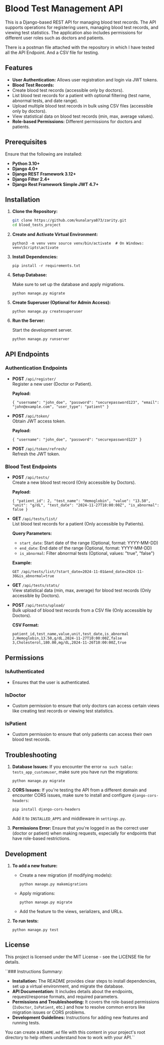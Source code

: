 # Blood Test Management API

This is a Django-based REST API for managing blood test records. The API supports operations for registering users, managing blood test records, and viewing test statistics. The application also includes permissions for different user roles such as doctors and patients.


There is a postman file attached with the repository in which I have tested all the API Endpoint.
And a CSV file for testing.

## Features

- **User Authentication:** Allows user registration and login via JWT tokens.
- **Blood Test Records:**
 - Create blood test records (accessible only by doctors).
 - List blood test records for a patient with optional filtering (test name, abnormal tests, and date range).
 - Upload multiple blood test records in bulk using CSV files (accessible only by doctors).
 - View statistical data on blood test records (min, max, average values).
- **Role-based Permissions:** Different permissions for doctors and patients.

## Prerequisites

Ensure that the following are installed:

- **Python 3.10+**
- **Django 4.0+**
- **Django REST Framework 3.12+**
- **Django Filter 2.4+**
- **Django Rest Framework Simple JWT 4.7+**

## Installation

1. **Clone the Repository:**

   ```bash
   git clone https://github.com/kunalarya873/zarity.git
   cd blood_tests_project

2.  **Create and Activate Virtual Environment:**
    
    `python3 -m venv venv
    source venv/bin/activate  # On Windows: venv\Scripts\activate` 
    
3.  **Install Dependencies:**
    
    `pip install -r requirements.txt` 
    
4.  **Setup Database:**
    
    Make sure to set up the database and apply migrations.
    
    `python manage.py migrate` 
    
5.  **Create Superuser (Optional for Admin Access):**
    
    `python manage.py createsuperuser` 
    
6.  **Run the Server:**
    
    Start the development server.
    
    `python manage.py runserver` 
    

API Endpoints
-------------

### Authentication Endpoints

*   **POST** `/api/register/`  
    Register a new user (Doctor or Patient).
    
    **Payload:**
    
    `{
      "username": "john_doe",
      "password": "securepassword123",
      "email": "john@example.com",
      "user_type": "patient"
    }` 
    
*   **POST** `/api/token/`  
    Obtain JWT access token.
    
    **Payload:**
    
    `{
      "username": "john_doe",
      "password": "securepassword123"
    }` 
    
*   **POST** `/api/token/refresh/`  
    Refresh the JWT token.
    

### Blood Test Endpoints

*   **POST** `/api/tests/`  
    Create a new blood test record (Only accessible by Doctors).
    
    **Payload:**
    
    `{
      "patient_id": 2,
      "test_name": "Hemoglobin",
      "value": "13.50",
      "unit": "g/dL",
      "test_date": "2024-11-27T10:00:00Z",
      "is_abnormal": false
    }` 
    
*   **GET** `/api/tests/list/`  
    List blood test records for a patient (Only accessible by Patients).
    
    **Query Parameters:**
    
    *   `start_date`: Start date of the range (Optional, format: YYYY-MM-DD)
    *   `end_date`: End date of the range (Optional, format: YYYY-MM-DD)
    *   `is_abnormal`: Filter abnormal tests (Optional, values: "true", "false")
    
    **Example:**
    
    `GET /api/tests/list/?start_date=2024-11-01&end_date=2024-11-30&is_abnormal=true` 
    
*   **GET** `/api/tests/stats/`  
    View statistical data (min, max, average) for blood test records (Only accessible by Doctors).
    
*   **POST** `/api/tests/upload/`  
    Bulk upload of blood test records from a CSV file (Only accessible by Doctors).
    
    **CSV Format:**
    
    `patient_id,test_name,value,unit,test_date,is_abnormal
    2,Hemoglobin,13.50,g/dL,2024-11-27T10:00:00Z,false
    3,Cholesterol,180.00,mg/dL,2024-11-26T10:00:00Z,true` 
    

Permissions
-----------

### IsAuthenticated

*   Ensures that the user is authenticated.

### IsDoctor

*   Custom permission to ensure that only doctors can access certain views like creating test records or viewing test statistics.

### IsPatient

*   Custom permission to ensure that only patients can access their own blood test records.

Troubleshooting
---------------

1.  **Database Issues:** If you encounter the error `no such table: tests_app_customuser`, make sure you have run the migrations:
    
    `python manage.py migrate` 
    
2.  **CORS Issues:** If you're testing the API from a different domain and encounter CORS issues, make sure to install and configure `django-cors-headers`:
    
    `pip install django-cors-headers` 
    
    Add it to `INSTALLED_APPS` and middleware in `settings.py`.
    
3.  **Permissions Error:** Ensure that you're logged in as the correct user (doctor or patient) when making requests, especially for endpoints that have role-based restrictions.
    

Development
-----------

1.  **To add a new feature:**
    
    *   Create a new migration (if modifying models):
        
        `python manage.py makemigrations` 
        
    *   Apply migrations:
        
        `python manage.py migrate` 
        
    *   Add the feature to the views, serializers, and URLs.
2.  **To run tests:**
    
    `python manage.py test` 
    

License
-------

This project is licensed under the MIT License - see the LICENSE file for details.

 ``### Instructions Summary:

- **Installation:** The README provides clear steps to install dependencies, set up a virtual environment, and migrate the database.
- **API Documentation:** It includes details about the endpoints, request/response formats, and required parameters.
- **Permissions and Troubleshooting:** It covers the role-based permissions (`IsDoctor`, `IsPatient`, etc.) and how to resolve common errors like migration issues or CORS problems.
- **Development Guidelines:** Instructions for adding new features and running tests.

You can create a `README.md` file with this content in your project's root directory to help others understand how to work with your API.`` 
